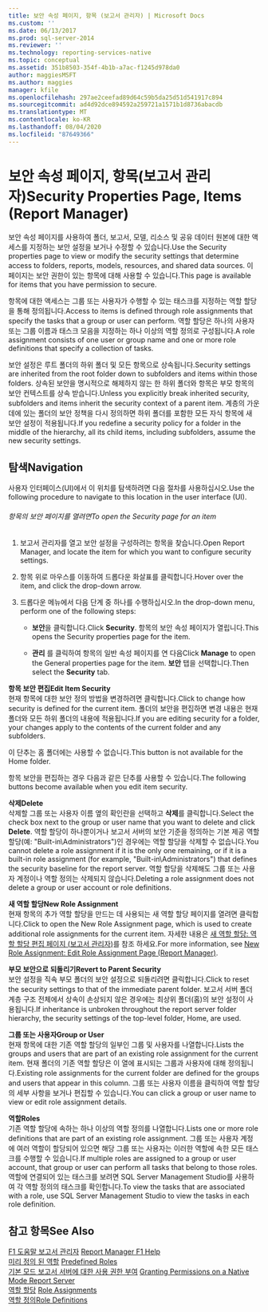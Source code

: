 ```yaml
---
title: 보안 속성 페이지, 항목 (보고서 관리자) | Microsoft Docs
ms.custom: ''
ms.date: 06/13/2017
ms.prod: sql-server-2014
ms.reviewer: ''
ms.technology: reporting-services-native
ms.topic: conceptual
ms.assetid: 351b8503-354f-4b1b-a7ac-f1245d978da0
author: maggiesMSFT
ms.author: maggies
manager: kfile
ms.openlocfilehash: 297ae2ceefad89d64c59b5da25d51d541917c894
ms.sourcegitcommit: ad4d92dce894592a259721a1571b1d8736abacdb
ms.translationtype: MT
ms.contentlocale: ko-KR
ms.lasthandoff: 08/04/2020
ms.locfileid: "87649366"
---
```

# <a name="security-properties-page-items-report-manager"></a><span data-ttu-id="cbd6c-102">보안 속성 페이지, 항목(보고서 관리자)</span><span class="sxs-lookup"><span data-stu-id="cbd6c-102">Security Properties Page, Items (Report Manager)</span></span>
  <span data-ttu-id="cbd6c-103">보안 속성 페이지를 사용하여 폴더, 보고서, 모델, 리소스 및 공유 데이터 원본에 대한 액세스를 지정하는 보안 설정을 보거나 수정할 수 있습니다.</span><span class="sxs-lookup"><span data-stu-id="cbd6c-103">Use the Security properties page to view or modify the security settings that determine access to folders, reports, models, resources, and shared data sources.</span></span> <span data-ttu-id="cbd6c-104">이 페이지는 보안 권한이 있는 항목에 대해 사용할 수 있습니다.</span><span class="sxs-lookup"><span data-stu-id="cbd6c-104">This page is available for items that you have permission to secure.</span></span>  
  
 <span data-ttu-id="cbd6c-105">항목에 대한 액세스는 그룹 또는 사용자가 수행할 수 있는 태스크를 지정하는 역할 할당을 통해 정의됩니다.</span><span class="sxs-lookup"><span data-stu-id="cbd6c-105">Access to items is defined through role assignments that specify the tasks that a group or user can perform.</span></span> <span data-ttu-id="cbd6c-106">역할 할당은 하나의 사용자 또는 그룹 이름과 태스크 모음을 지정하는 하나 이상의 역할 정의로 구성됩니다.</span><span class="sxs-lookup"><span data-stu-id="cbd6c-106">A role assignment consists of one user or group name and one or more role definitions that specify a collection of tasks.</span></span>  
  
 <span data-ttu-id="cbd6c-107">보안 설정은 루트 폴더의 하위 폴더 및 모든 항목으로 상속됩니다.</span><span class="sxs-lookup"><span data-stu-id="cbd6c-107">Security settings are inherited from the root folder down to subfolders and items within those folders.</span></span> <span data-ttu-id="cbd6c-108">상속된 보안을 명시적으로 해제하지 않는 한 하위 폴더와 항목은 부모 항목의 보안 컨텍스트를 상속 받습니다.</span><span class="sxs-lookup"><span data-stu-id="cbd6c-108">Unless you explicitly break inherited security, subfolders and items inherit the security context of a parent item.</span></span> <span data-ttu-id="cbd6c-109">계층의 가운데에 있는 폴더의 보안 정책을 다시 정의하면 하위 폴더를 포함한 모든 자식 항목에 새 보안 설정이 적용됩니다.</span><span class="sxs-lookup"><span data-stu-id="cbd6c-109">If you redefine a security policy for a folder in the middle of the hierarchy, all its child items, including subfolders, assume the new security settings.</span></span>  
  
## <a name="navigation"></a><span data-ttu-id="cbd6c-110">탐색</span><span class="sxs-lookup"><span data-stu-id="cbd6c-110">Navigation</span></span>  
 <span data-ttu-id="cbd6c-111">사용자 인터페이스(UI)에서 이 위치를 탐색하려면 다음 절차를 사용하십시오.</span><span class="sxs-lookup"><span data-stu-id="cbd6c-111">Use the following procedure to navigate to this location in the user interface (UI).</span></span>  
  
###### <a name="to-open-the-security-page-for-an-item"></a><span data-ttu-id="cbd6c-112">항목의 보안 페이지를 열려면</span><span class="sxs-lookup"><span data-stu-id="cbd6c-112">To open the Security page for an item</span></span>  
  
1.  <span data-ttu-id="cbd6c-113">보고서 관리자를 열고 보안 설정을 구성하려는 항목을 찾습니다.</span><span class="sxs-lookup"><span data-stu-id="cbd6c-113">Open Report Manager, and locate the item for which you want to configure security settings.</span></span>  
  
2.  <span data-ttu-id="cbd6c-114">항목 위로 마우스를 이동하여 드롭다운 화살표를 클릭합니다.</span><span class="sxs-lookup"><span data-stu-id="cbd6c-114">Hover over the item, and click the drop-down arrow.</span></span>  
  
3.  <span data-ttu-id="cbd6c-115">드롭다운 메뉴에서 다음 단계 중 하나를 수행하십시오.</span><span class="sxs-lookup"><span data-stu-id="cbd6c-115">In the drop-down menu, perform one of the following steps:</span></span>  
  
    -   <span data-ttu-id="cbd6c-116">**보안**을 클릭합니다.</span><span class="sxs-lookup"><span data-stu-id="cbd6c-116">Click **Security**.</span></span> <span data-ttu-id="cbd6c-117">항목의 보안 속성 페이지가 열립니다.</span><span class="sxs-lookup"><span data-stu-id="cbd6c-117">This opens the Security properties page for the item.</span></span>  
  
    -   <span data-ttu-id="cbd6c-118">**관리** 를 클릭하여 항목의 일반 속성 페이지를 연 다음</span><span class="sxs-lookup"><span data-stu-id="cbd6c-118">Click **Manage** to open the General properties page for the item.</span></span> <span data-ttu-id="cbd6c-119">**보안** 탭을 선택합니다.</span><span class="sxs-lookup"><span data-stu-id="cbd6c-119">Then select the **Security** tab.</span></span>  
  
 <span data-ttu-id="cbd6c-120">**항목 보안 편집**</span><span class="sxs-lookup"><span data-stu-id="cbd6c-120">**Edit Item Security**</span></span>  
 <span data-ttu-id="cbd6c-121">현재 항목에 대한 보안 정의 방법을 변경하려면 클릭합니다.</span><span class="sxs-lookup"><span data-stu-id="cbd6c-121">Click to change how security is defined for the current item.</span></span> <span data-ttu-id="cbd6c-122">폴더의 보안을 편집하면 변경 내용은 현재 폴더와 모든 하위 폴더의 내용에 적용됩니다.</span><span class="sxs-lookup"><span data-stu-id="cbd6c-122">If you are editing security for a folder, your changes apply to the contents of the current folder and any subfolders.</span></span>  
  
 <span data-ttu-id="cbd6c-123">이 단추는 홈 폴더에는 사용할 수 없습니다.</span><span class="sxs-lookup"><span data-stu-id="cbd6c-123">This button is not available for the Home folder.</span></span>  
  
 <span data-ttu-id="cbd6c-124">항목 보안을 편집하는 경우 다음과 같은 단추를 사용할 수 있습니다.</span><span class="sxs-lookup"><span data-stu-id="cbd6c-124">The following buttons become available when you edit item security.</span></span>  
  
 <span data-ttu-id="cbd6c-125">**삭제**</span><span class="sxs-lookup"><span data-stu-id="cbd6c-125">**Delete**</span></span>  
 <span data-ttu-id="cbd6c-126">삭제할 그룹 또는 사용자 이름 옆의 확인란을 선택하고 **삭제**를 클릭합니다.</span><span class="sxs-lookup"><span data-stu-id="cbd6c-126">Select the check box next to the group or user name that you want to delete and click **Delete**.</span></span> <span data-ttu-id="cbd6c-127">역할 할당이 하나뿐이거나 보고서 서버의 보안 기준을 정의하는 기본 제공 역할 할당(예: "Built-in\Administrators")인 경우에는 역할 할당을 삭제할 수 없습니다.</span><span class="sxs-lookup"><span data-stu-id="cbd6c-127">You cannot delete a role assignment if it is the only one remaining, or if it is a built-in role assignment (for example, "Built-in\Administrators") that defines the security baseline for the report server.</span></span> <span data-ttu-id="cbd6c-128">역할 할당을 삭제해도 그룹 또는 사용자 계정이나 역할 정의는 삭제되지 않습니다.</span><span class="sxs-lookup"><span data-stu-id="cbd6c-128">Deleting a role assignment does not delete a group or user account or role definitions.</span></span>  
  
 <span data-ttu-id="cbd6c-129">**새 역할 할당**</span><span class="sxs-lookup"><span data-stu-id="cbd6c-129">**New Role Assignment**</span></span>  
 <span data-ttu-id="cbd6c-130">현재 항목의 추가 역할 할당을 만드는 데 사용되는 새 역할 할당 페이지를 열려면 클릭합니다.</span><span class="sxs-lookup"><span data-stu-id="cbd6c-130">Click to open the New Role Assignment page, which is used to create additional role assignments for the current item.</span></span> <span data-ttu-id="cbd6c-131">자세한 내용은 [새 역할 할당: 역할 할당 편집 페이지 &#40;보고서 관리자&#41;](../../2014/reporting-services/new-role-assignment-edit-role-assignment-page-report-manager.md)를 참조 하세요.</span><span class="sxs-lookup"><span data-stu-id="cbd6c-131">For more information, see [New Role Assignment: Edit Role Assignment Page &#40;Report Manager&#41;](../../2014/reporting-services/new-role-assignment-edit-role-assignment-page-report-manager.md).</span></span>  
  
 <span data-ttu-id="cbd6c-132">**부모 보안으로 되돌리기**</span><span class="sxs-lookup"><span data-stu-id="cbd6c-132">**Revert to Parent Security**</span></span>  
 <span data-ttu-id="cbd6c-133">보안 설정을 직속 부모 폴더의 보안 설정으로 되돌리려면 클릭합니다.</span><span class="sxs-lookup"><span data-stu-id="cbd6c-133">Click to reset the security settings to that of the immediate parent folder.</span></span> <span data-ttu-id="cbd6c-134">보고서 서버 폴더 계층 구조 전체에서 상속이 손상되지 않은 경우에는 최상위 폴더(홈)의 보안 설정이 사용됩니다.</span><span class="sxs-lookup"><span data-stu-id="cbd6c-134">If inheritance is unbroken throughout the report server folder hierarchy, the security settings of the top-level folder, Home, are used.</span></span>  
  
 <span data-ttu-id="cbd6c-135">**그룹 또는 사용자**</span><span class="sxs-lookup"><span data-stu-id="cbd6c-135">**Group or User**</span></span>  
 <span data-ttu-id="cbd6c-136">현재 항목에 대한 기존 역할 할당의 일부인 그룹 및 사용자를 나열합니다.</span><span class="sxs-lookup"><span data-stu-id="cbd6c-136">Lists the groups and users that are part of an existing role assignment for the current item.</span></span> <span data-ttu-id="cbd6c-137">현재 폴더의 기존 역할 할당은 이 열에 표시되는 그룹과 사용자에 대해 정의됩니다.</span><span class="sxs-lookup"><span data-stu-id="cbd6c-137">Existing role assignments for the current folder are defined for the groups and users that appear in this column.</span></span> <span data-ttu-id="cbd6c-138">그룹 또는 사용자 이름을 클릭하여 역할 할당의 세부 사항을 보거나 편집할 수 있습니다.</span><span class="sxs-lookup"><span data-stu-id="cbd6c-138">You can click a group or user name to view or edit role assignment details.</span></span>  
  
 <span data-ttu-id="cbd6c-139">**역할**</span><span class="sxs-lookup"><span data-stu-id="cbd6c-139">**Roles**</span></span>  
 <span data-ttu-id="cbd6c-140">기존 역할 할당에 속하는 하나 이상의 역할 정의를 나열합니다.</span><span class="sxs-lookup"><span data-stu-id="cbd6c-140">Lists one or more role definitions that are part of an existing role assignment.</span></span> <span data-ttu-id="cbd6c-141">그룹 또는 사용자 계정에 여러 역할이 할당되어 있으면 해당 그룹 또는 사용자는 이러한 역할에 속한 모든 태스크를 수행할 수 있습니다.</span><span class="sxs-lookup"><span data-stu-id="cbd6c-141">If multiple roles are assigned to a group or user account, that group or user can perform all tasks that belong to those roles.</span></span> <span data-ttu-id="cbd6c-142">역할에 연결되어 있는 태스크를 보려면 SQL Server Management Studio를 사용하여 각 역할 정의의 태스크를 확인합니다.</span><span class="sxs-lookup"><span data-stu-id="cbd6c-142">To view the tasks that are associated with a role, use SQL Server Management Studio to view the tasks in each role definition.</span></span>  
  
## <a name="see-also"></a><span data-ttu-id="cbd6c-143">참고 항목</span><span class="sxs-lookup"><span data-stu-id="cbd6c-143">See Also</span></span>  
 <span data-ttu-id="cbd6c-144">[F1 도움말 보고서 관리자](../../2014/reporting-services/report-manager-f1-help.md) </span><span class="sxs-lookup"><span data-stu-id="cbd6c-144">[Report Manager F1 Help](../../2014/reporting-services/report-manager-f1-help.md) </span></span>  
 <span data-ttu-id="cbd6c-145">[미리 정의 된 역할](security/role-definitions-predefined-roles.md) </span><span class="sxs-lookup"><span data-stu-id="cbd6c-145">[Predefined Roles](security/role-definitions-predefined-roles.md) </span></span>  
 <span data-ttu-id="cbd6c-146">[기본 모드 보고서 서버에 대한 사용 권한 부여](security/granting-permissions-on-a-native-mode-report-server.md) </span><span class="sxs-lookup"><span data-stu-id="cbd6c-146">[Granting Permissions on a Native Mode Report Server](security/granting-permissions-on-a-native-mode-report-server.md) </span></span>  
 <span data-ttu-id="cbd6c-147">[역할 할당](security/role-assignments.md) </span><span class="sxs-lookup"><span data-stu-id="cbd6c-147">[Role Assignments](security/role-assignments.md) </span></span>  
 [<span data-ttu-id="cbd6c-148">역할 정의</span><span class="sxs-lookup"><span data-stu-id="cbd6c-148">Role Definitions</span></span>](security/role-definitions.md)  
  
  
